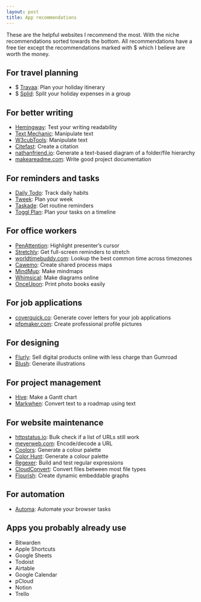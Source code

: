 ```yaml
---
layout: post
title: App recommendations
---
```


These are the helpful websites I recommend the most. With the niche recommendations sorted towards the bottom. All recommendations have a free tier except the recommendations marked with $ which I believe are worth the money.

## For travel planning

- $ [Travaa](http://travaa.com): Plan your holiday itinerary
- $ [Splid](https://splid.app/english): Split your holiday expenses in a group

## For better writing

- [Hemingway](http://www.hemingwayapp.com): Test your writing readability
- [Text Mechanic](http://textmechanic.com/): Manipulate text
- [W3cubTools](https://tools.w3cub.com/): Manipulate text
- [Citefast](https://www.citefast.com/?s=APA7#_Webpage): Create a citation
- [nathanfriend.io](https://tree.nathanfriend.io/): Generate a text-based diagram of a folder/file hierarchy
- [makeareadme.com](https://www.makeareadme.com/): Write good project documentation

## For reminders and tasks

- [Daily Todo](https://dailytodo.org): Track daily habits
- [Tweek](http://tweek.so): Plan your week
- [Taskade](https://www.taskade.com): Get routine reminders
- [Toggl Plan](https://toggl.com/plan/): Plan your tasks on a timeline

## For office workers

- [PenAttention](http://www.math.uaa.alaska.edu/~afkjm/PenAttention/download.html): Highlight presenter’s cursor
- [Stretchly](https://hovancik.net/stretchly): Get full-screen reminders to stretch
- [worldtimebuddy.com](https://www.worldtimebuddy.com/?pl=1&lid=2158177,1701668,1269843&h=1701668&hf=1): Lookup the best common time across timezones
- [Cawemo](https://identity.camunda.io/login?client_id=cawemo&success_url=https://identity.camunda.io/api/authorize?view%3Dlogin%26state%3D%257B%257D%26response_type%3Dcode%26scope%3Dcawemo-read%26client_id%3Dcawemo%26redirect_uri%3Dhttps%253A%252F%252Fcawemo.com%252Fiam-login-callback): Create shared process maps
- [MindMup](https://www.mindmup.com/): Make mindmaps
- [Whimsical](https://whimsical.com/): Make diagrams online
- [OnceUpon](https://onceupon.photo): Print photo books easily

## For job applications

- [coverquick.co](http://coverquick.co): Generate cover letters for your job applications
- [pfpmaker.com](https://pfpmaker.com/): Create professional profile pictures

## For designing

- [Flurly](https://flurly.com/): Sell digital products online with less charge than Gumroad
- [Blush](http://blush.design): Generate illustrations

## For project management

- [Hive](https://hive.com): Make a Gantt chart
- [Markwhen](https://markwhen.com): Convert text to a roadmap using text

## For website maintenance

- [httpstatus.io](http://httpstatus.io): Bulk check if a list of URLs still work
- [meyerweb.com](https://meyerweb.com/eric/tools/dencoder/): Encode/decode a URL
- [Coolors](https://coolors.co/ddfcad-c8e087-95a472-82846d-646165): Generate a colour palette
- [Color Hunt](https://colorhunt.co/): Generate a colour palette
- [Regexer](https://regexr.com/): Build and test regular expressions
- [CloudConvert](https://cloudconvert.com/): Convert files between most file types
- [Flourish](http://flourish.studio): Create dynamic embeddable graphs

## For automation

- [Automa](https://www.automa.site): Automate your browser tasks

## Apps you probably already use

* Bitwarden
* Apple Shortcuts
* Google Sheets
* Todoist
* Airtable
* Google Calendar
* pCloud
* Notion
* Trello